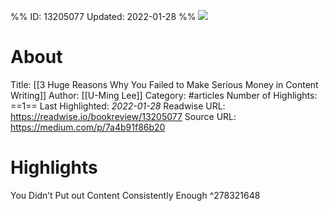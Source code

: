 %%
ID: 13205077
Updated: 2022-01-28
%%
![](https://readwise-assets.s3.amazonaws.com/static/images/article4.6bc1851654a0.png)

# About
Title: [[3 Huge Reasons Why You Failed to Make Serious Money in Content Writing]]
Author: [[U-Ming Lee]]
Category: #articles
Number of Highlights: ==1==
Last Highlighted: *2022-01-28*
Readwise URL: https://readwise.io/bookreview/13205077
Source URL: https://medium.com/p/7a4b91f86b20


# Highlights 
You Didn’t Put out Content Consistently Enough  ^278321648

